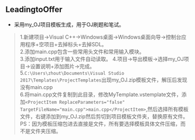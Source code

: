 ## LeadingtoOffer
- 采用my_OJ项目模板生成，用于OJ刷题和笔试。
> 1.新建项目->Visual C++->Windows桌面->Windows桌面向导->控制台应用程序+空项目+去掉标头+去掉SDL。  
> 2.添加main.cpp包含一些常用头文件和常用输入模块。  
> 3.添加input.txt用于输入文件自动读取。
> 4.项目->导出模板->选择my_OJ项目->设置说明+添加图片->完成。  
> 5.`C:\Users\zhout\Documents\Visual Studio 2017\Templates\ProjectTemplates`出现my_OJ.zip模板文件，解压后发现没有main.cpp  
> 6.将main.cpp文件复制到此目录，修改MyTemplate.vstemplate文件，添加`<ProjectItem ReplaceParameters="false" TargetFileName="main.cpp">main.cpp</ProjectItem>`,然后选择所有模板文件，右键添加到my_OJ.zip然后剪切到项目模板文件夹，替换原有文件。  
> PS：因为模板压缩包进去直接是文件，所有要选择模板具体文件压缩，而不是文件夹压缩。